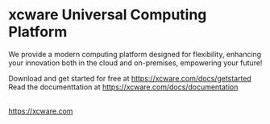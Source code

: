 # xcware Universal Computing Platform

We provide a modern computing platform designed for flexibility, enhancing your innovation both in the cloud and on-premises, empowering your future!

Download and get started for free at https://xcware.com/docs/getstarted <br>
Read the documenttation at https://xcware.com/docs/documentation <br><br>

https://xcware.com


